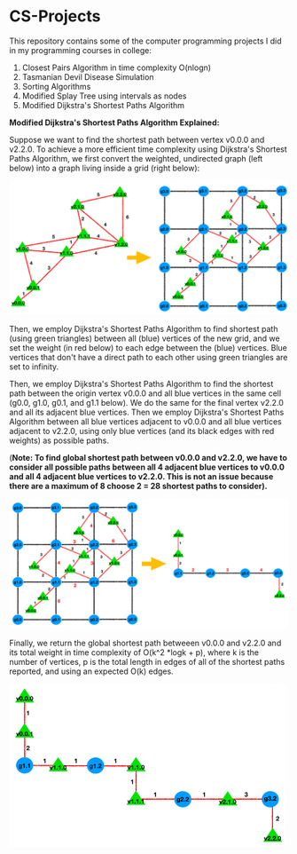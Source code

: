 # CS-Projects
This repository contains some of the computer programming projects I did in my programming courses in college:

1) Closest Pairs Algorithm in time complexity O(nlogn)
2) Tasmanian Devil Disease Simulation
3) Sorting Algorithms
4) Modified Splay Tree using intervals as nodes
5) Modified Dijkstra's Shortest Paths Algorithm

**Modified Dijkstra's Shortest Paths Algorithm Explained:**

Suppose we want to find the shortest path between vertex v0.0.0 and v2.2.0.
To achieve a more efficient time complexity using Dijkstra's Shortest Paths Algorithm, we first convert the weighted, undirected graph (left below) into a graph living inside a grid (right below):

<img src="https://github.com/reynaldop96/Android/blob/master/PhotoGalleryApp/gradle/wrapper/pic6.png" width="1000">

Then, we employ Dijkstra's Shortest Paths Algorithm to find shortest path (using green triangles) between all (blue) vertices of the new grid, and we set the weight (in red below) to each edge between the (blue) vertices.  Blue vertices that don't have a direct path to each other using green triangles are set to infinity. 

Then, we employ Dijkstra's Shortest Paths Algorithm to find the shortest path between the origin vertex v0.0.0 and all blue vertices in the same cell (g0.0, g1.0, g0.1, and g1.1 below). We do the same for the final vertex v2.2.0 and all its adjacent blue vertices. Then we employ Dijkstra's Shortest Paths Algorithm between all blue vertices adjacent to v0.0.0 and all blue vertices adjacent to v2.2.0, using only blue vertices (and its black edges with red weights) as possible paths.

(**Note: To find global shortest path between v0.0.0 and v2.2.0, we have to consider all possible paths between all 4 adjacent blue vertices to v0.0.0 and all 4 adjacent blue vertices to v2.2.0. This is not an issue because there are a maximum of 8 choose 2 = 28 shortest paths to consider).**

<img src="https://github.com/reynaldop96/Android/blob/master/PhotoGalleryApp/gradle/wrapper/pic7.png" width="1000">

Finally, we return the global shortest path betweeen v0.0.0 and v2.2.0 and its total weight in time complexity of O(k^2 *logk + p), where k is the number of vertices, p is the total length in edges of all of the shortest paths reported, and using an expected O(k) edges. 

<img src="https://github.com/reynaldop96/Android/blob/master/PhotoGalleryApp/gradle/wrapper/pic5.png" width="500">




